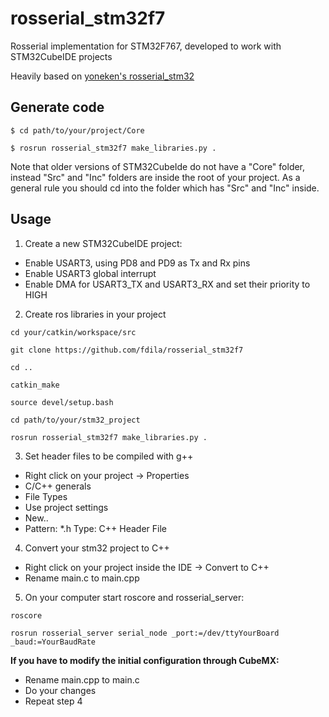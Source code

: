 # rosserial_stm32f7
Rosserial implementation for STM32F767, developed to work with STM32CubeIDE projects

Heavily based on [yoneken's rosserial_stm32](https://github.com/yoneken/rosserial_stm32)

## Generate code
```
$ cd path/to/your/project/Core

$ rosrun rosserial_stm32f7 make_libraries.py .
```

Note that older versions of STM32CubeIde do not have a "Core" folder, instead "Src" and "Inc" folders are inside the root of your project.
As a general rule you should cd into the folder which has "Src" and "Inc" inside.

## Usage
1. Create a new STM32CubeIDE project:
  * Enable USART3, using PD8 and PD9 as Tx and Rx pins
  * Enable USART3 global interrupt
  * Enable DMA for USART3_TX and USART3_RX and set their priority to HIGH

2. Create ros libraries in your project
```
cd your/catkin/workspace/src
```
```
git clone https://github.com/fdila/rosserial_stm32f7
```
```
cd ..
```
```
catkin_make
```
```
source devel/setup.bash
```
```
cd path/to/your/stm32_project
```
```
rosrun rosserial_stm32f7 make_libraries.py .
```
3. Set header files to be compiled with g++
  * Right click on your project -> Properties
  * C/C++ generals
  * File Types
  * Use project settings
  * New..
  * Pattern: *.h     Type: C++ Header File

4. Convert your stm32 project to C++
  * Right click on your project inside the IDE -> Convert to C++
  * Rename main.c to main.cpp
  
5. On your computer start roscore and rosserial_server:
```
roscore
```
```
rosrun rosserial_server serial_node _port:=/dev/ttyYourBoard _baud:=YourBaudRate
```


**If you have to modify the initial configuration through CubeMX:**
  * Rename main.cpp to main.c
  * Do your changes
  * Repeat step 4
